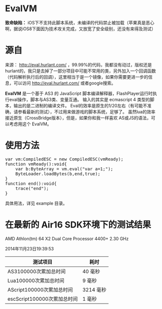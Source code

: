 EvalVM
======

**致命缺陷：** iOS下不支持此脚本系统，未编译的代码禁止被加载（苹果真是恶心啊，据说iOS8下面因为技术攻关完成，又放宽了安全级别，还没有来得及测试）


源自
==
来源： http://eval.hurlant.com/ ，99.99%的代码，我都没有动过，版权还是hurlant的，我只是去掉了一部分项目中可能不常用的类，另外加入一个回调函数（代码解析执行后的回调），这里相当于是一个镜像，如果你需要更进一步的信息，可以访问 http://eval.hurlant.com/ 或者google搜索。


<b>EvalVM</b> 是一个基于 AS3 的 JavaScript 脚本编译解释器，FlashPlayer运行时执行eval操作，脚本与AS3类、变量互通。
输入的其实是 ecmascript 4 类型的脚本，输出的是二进制的编译文件。
Eval的效率是原生的1/20左右（有可能不准确，请参看最新的测试），不过用来做游戏的脚本系统，足够了。
虽然lua的效率接近原生（CrossBridge版本），但是，如果你和我一样喜欢 AS或JS的语法，可以考虑用这个 EvalVM。


使用方法
==
<pre>
var vm:CompiledESC = new CompiledESC(vmReady);
function vmReady():void{
	var b:ByteArray = vm.eval("var a=1;");
	ByteLoader.loadBytes(b,end,true);
}
function end():void{
	trace("end");
}
</pre>
具体用法，详见 example 目录。

在最新的 Air16 SDK环境下的测试结果
===

AMD Athlon(tm) 64 X2 Dual Core Processor 4400+ 2.30 GHz

2014年11月23日19:39:53

测试项目 | 耗时
------ | ------- 
AS3100000次累加总时间 |  40 毫秒
Lua100000次累加总时间 |  9 毫秒
AScript100000次累加总时间 |  3214 毫秒
escScript100000次累加总时间 |  1 毫秒
